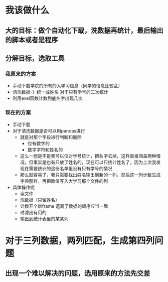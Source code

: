 # 我该做什么
## 大的目标：做个自动化下载，洗数据再统计，最后输出的脚本或者是程序

## 分解目标，选取工具


### 我原来的方案
- 手动下载学院的所有的大学习信息（同学的信息比较乱）
- 清洗数据-》统一成姓名 对于只有学号的二次统计
- 利用exel函数计数到底名字出现几次

### 现在的方案
- 手动下载
- 对于清洗数据是否可以用pandas进行
  - 就是对那个字段进行判断和删除
    - 仅有数字的
    - 数字字符和姓名的
  - 这么一想是不是我可以仅对学号统计，把名字去掉，这样直接涵盖两种情况，但事实是也有只放了姓名的，现在可以只统计姓名了，因为上次我发现在需要统计的这份名单里没有只有学号的情况
  - 那么就容易了，我只需要找出姓名输出到新的一列，然后这一列计数生成字典那样，再把数值写入大学习那个文件的列
- 具体操作呢
  - 读文件
  - 洗数据（只留姓名）
  - 计数开个新frame  遗漏了数据的顺序应当一致
  - 过滤出有用的
  - 输出到统计表里的某某列



# 对于三列数据，两列匹配，生成第四列问题



## 出现一个难以解决的问题，选用原来的方法先交差